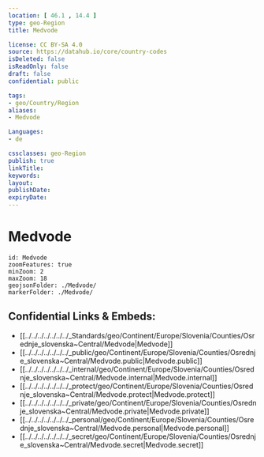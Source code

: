```yaml
---
location: [ 46.1 , 14.4 ] 
type: geo-Region
title: Medvode

license: CC BY-SA 4.0
source: https://datahub.io/core/country-codes
isDeleted: false
isReadOnly: false
draft: false
confidential: public

tags:
- geo/Country/Region
aliases:
- Medvode

Languages:
- de

cssclasses: geo-Region
publish: true
linkTitle: 
keywords: 
layout: 
publishDate: 
expiryDate: 
---
```


# Medvode

```leaflet
id: Medvode
zoomFeatures: true 
minZoom: 2 
maxZoom: 18
geojsonFolder: ./Medvode/
markerFolder: ./Medvode/
```


## Confidential Links & Embeds: 
- [[../../../../../../../_Standards/geo/Continent/Europe/Slovenia/Counties/Osrednje_slovenska~Central/Medvode|Medvode]] 
- [[../../../../../../../_public/geo/Continent/Europe/Slovenia/Counties/Osrednje_slovenska~Central/Medvode.public|Medvode.public]] 
- [[../../../../../../../_internal/geo/Continent/Europe/Slovenia/Counties/Osrednje_slovenska~Central/Medvode.internal|Medvode.internal]] 
- [[../../../../../../../_protect/geo/Continent/Europe/Slovenia/Counties/Osrednje_slovenska~Central/Medvode.protect|Medvode.protect]] 
- [[../../../../../../../_private/geo/Continent/Europe/Slovenia/Counties/Osrednje_slovenska~Central/Medvode.private|Medvode.private]] 
- [[../../../../../../../_personal/geo/Continent/Europe/Slovenia/Counties/Osrednje_slovenska~Central/Medvode.personal|Medvode.personal]] 
- [[../../../../../../../_secret/geo/Continent/Europe/Slovenia/Counties/Osrednje_slovenska~Central/Medvode.secret|Medvode.secret]] 

